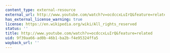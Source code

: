 ```yaml
---
content_type: external-resource
external_url: http://www.youtube.com/watch?v=ocdccxLuIrQ&feature=related
has_external_license_warning: true
license: https://en.wikipedia.org/wiki/All_rights_reserved
status: ''
title: http://www.youtube.com/watch?v=ocdccxLuIrQ&feature=related
uid: 9f39aa66-ad0b-46b1-ba2b-f4e95324ffa5
wayback_url: ''
---
```

